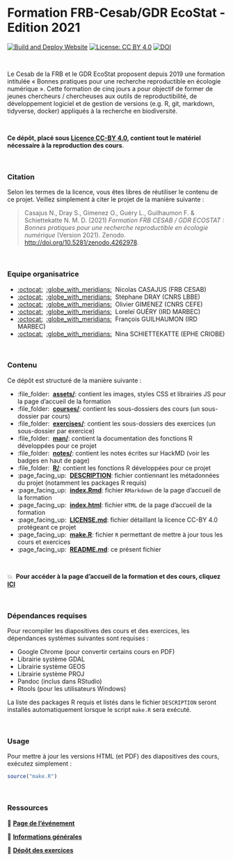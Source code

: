 
<!-- README.md is generated from README.Rmd. Please edit that file -->

# Formation FRB-Cesab/GDR EcoStat - Edition 2021

<!-- badges: start -->

[![Build and Deploy
Website](https://github.com/frbcesab/datatoolbox/actions/workflows/render-site.yml/badge.svg)](https://github.com/frbcesab/datatoolbox/actions/workflows/render-site.yml)
[![License: CC
BY 4.0](https://img.shields.io/badge/License-CC%20BY%204.0-lightgrey.svg)](https://choosealicense.com/licenses/cc-by-4.0/)
[![DOI](https://zenodo.org/badge/213662591.svg)](https://zenodo.org/badge/latestdoi/213662591)
<!-- badges: end -->

<br />

Le Cesab de la FRB et le GDR EcoStat proposent depuis 2019 une formation
intitulée « Bonnes pratiques pour une recherche reproductible en
écologie numérique ». Cette formation de cinq jours a pour objectif de
former de jeunes chercheurs / chercheuses aux outils de
reproductibilité, de développement logiciel et de gestion de versions
(e.g. R, git, markdown, tidyverse, docker) appliqués à la recherche en
biodiversité.

<br />

**Ce dépôt, placé sous [Licence
CC-BY 4.0](https://github.com/frbcesab/datatoolbox/blob/master/LICENSE.md),
contient tout le matériel nécessaire à la reproduction des cours**.

<br />

### Citation

Selon les termes de la licence, vous êtes libres de réutiliser le
contenu de ce projet. Veillez simplement à citer le projet de la manière
suivante :

> Casajus N., Dray S., Gimenez O., Guéry L., Guilhaumon F. &
> Schiettekatte N. M. D. (2021) *Formation FRB CESAB / GDR ECOSTAT :
> Bonnes pratiques pour une recherche reproductible en écologie
> numérique* (Version 2021). Zenodo.
> <http://doi.org/10.5281/zenodo.4262978>.

<br />

### Equipe organisatrice

  - [:octocat:](https://github.com/ahasverus)
     [:globe\_with\_meridians:](https://nicolascasajus.fr)  Nicolas
    CASAJUS (FRB CESAB)
  - [:octocat:](https://github.com/sdray)
     [:globe\_with\_meridians:](https://lbbe.univ-lyon1.fr/-Dray-Stephane-.html)
     Stéphane DRAY (CNRS LBBE)
  - [:octocat:](https://github.com/oliviergimenez)
     [:globe\_with\_meridians:](https://oliviergimenez.github.io/)
     Olivier GIMENEZ (CNRS CEFE)
  - [:octocat:](https://github.com/lguery)
     [:globe\_with\_meridians:](http://www.umr-marbec.fr/guery-lorelei.html)
     Loreleï GUÉRY (IRD MARBEC)
  - [:octocat:](https://github.com/fguilhaumon)
     [:globe\_with\_meridians:](https://fguilhaumon.gitlab.io/)
     François GUILHAUMON (IRD MARBEC)
  - [:octocat:](https://github.com/nschiett)
     [:globe\_with\_meridians:](http://www.criobe.pf/pro/personnel/doctorants/nina-schiettekatte/)
     Nina SCHIETTEKATTE (EPHE CRIOBE)

<br />

### Contenu

Ce dépôt est structuré de la manière suivante :

  - :file\_folder:
     [**assets/**](https://github.com/FRBCesab/datatoolbox/tree/master/assets):
    contient les images, styles CSS et librairies JS pour la page
    d’accueil de la formation
  - :file\_folder:
     [**courses/**](https://github.com/FRBCesab/datatoolbox/tree/master/courses):
    contient les sous-dossiers des cours (un sous-dossier par cours)
  - :file\_folder:
     [**exercises/**](https://github.com/FRBCesab/datatoolbox/tree/master/exercises):
    contient les sous-dossiers des exercices (un sous-dossier par
    exercice)
  - :file\_folder:
     [**man/**](https://github.com/FRBCesab/datatoolbox/tree/master/man):
    contient la documentation des fonctions R développées pour ce projet
  - :file\_folder:
     [**notes/**](https://github.com/FRBCesab/datatoolbox/tree/master/notes):
    contient les notes écrites sur HackMD (voir les badges en haut de
    page)
  - :file\_folder:
     [**R/**](https://github.com/FRBCesab/datatoolbox/tree/master/r):
    contient les fonctions R développées pour ce projet
  - :page\_facing\_up:
     [**DESCRIPTION**](https://github.com/FRBCesab/datatoolbox/tree/master/DESCRIPTION):
    fichier contiennant les métadonnées du projet (notamment les
    packages R requis)
  - :page\_facing\_up:
     [**index.Rmd**](https://github.com/FRBCesab/datatoolbox/tree/master/index.Rmd):
    fichier `RMarkdown` de la page d’accueil de la formation
  - :page\_facing\_up:
     [**index.html**](https://github.com/FRBCesab/datatoolbox/tree/master/index.html):
    fichier `HTML` de la page d’accueil de la formation
  - :page\_facing\_up:
     [**LICENSE.md**](https://github.com/FRBCesab/datatoolbox/tree/master/LICENSE.md):
    fichier détaillant la licence CC-BY 4.0 protégeant ce projet
  - :page\_facing\_up:
     [**make.R**](https://github.com/FRBCesab/datatoolbox/tree/master/make.R):
    fichier `R` permettant de mettre à jour tous les cours et exercices
  - :page\_facing\_up:
     [**README.md**](https://github.com/FRBCesab/datatoolbox/tree/master/README.md):
    ce présent fichier

<br />

:boom:  **Pour accéder à la page d’accueil de la formation et des cours,
cliquez [ICI](https://frbcesab.github.io/datatoolbox/index.html)**

<br />

### Dépendances requises

Pour recompiler les diapositives des cours et des exercices, les
dépendances systèmes suivantes sont requises :

  - Google Chrome (pour convertir certains cours en PDF)
  - Librairie système GDAL
  - Librairie système GEOS
  - Librairie système PROJ
  - Pandoc (inclus dans RStudio)
  - Rtools (pour les utilisateurs Windows)

La liste des packages R requis et listés dans le fichier `DESCRIPTION`
seront installés automatiquement lorsque le script `make.R` sera
exécuté.

<br />

### Usage

Pour mettre à jour les versions HTML (et PDF) des diapositives des
cours, exécutez simplement :

``` r
source("make.R")
```

<br />

### Ressources

:punch: [**Page de
l’événement**](https://www.fondationbiodiversite.fr/evenement/frb-cesab-formation-reproductibilite-2020/)

:punch: [**Informations
générales**](https://hackmd.io/kMboCUzyQNmReObNDYoQ6A)

:punch: [**Dépôt des
exercices**](https://github.com/FRBCesab/datatoolboxexos)
